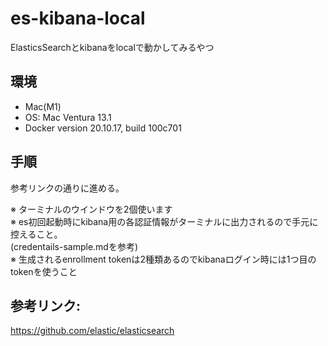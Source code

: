# es-kibana-local
ElasticsSearchとkibanaをlocalで動かしてみるやつ

## 環境
- Mac(M1)
- OS: Mac Ventura 13.1
- Docker version 20.10.17, build 100c701 

## 手順
参考リンクの通りに進める。  

※ ターミナルのウインドウを2個使います  
※ es初回起動時にkibana用の各認証情報がターミナルに出力されるので手元に控えること。  
(credentails-sample.mdを参考)  
※ 生成されるenrollment tokenは2種類あるのでkibanaログイン時には1つ目のtokenを使うこと


## 参考リンク:
https://github.com/elastic/elasticsearch

